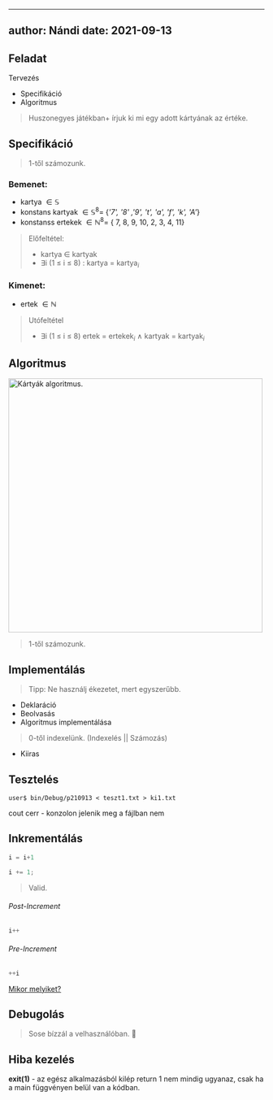 <script type="text/javascript" async
  src="https://cdnjs.cloudflare.com/ajax/libs/mathjax/2.7.2/MathJax.js?config=TeX-MML-AM_CHTML">
</script>
---
author: Nándi
date: 2021-09-13
---
## Feladat

Tervezés
- Specifikáció
- Algoritmus

> Huszonegyes játékban+ írjuk ki mi egy adott kártyának az értéke. 
## Specifikáció
> 1-től számozunk.
### Bemenet:
- kartya $\in \mathbb{S}$
- konstans kartyak $\in \mathbb{S}^8 =$ {_'7', '8' ,'9', 't', 'a', 'f', 'k', 'A'_}
- konstanss ertekek $\in \mathbb{N}^8 =$ { 7, 8, 9, 10, 2, 3, 4, 11}
> Előfeltétel:
> - kartya $\in$ kartyak
>- $\exists$i (1 $\leq$ i $\leq$ 8) : kartya = kartya$_{i}$

### Kimenet:
- ertek $\in \mathbb{N}$
> Utófeltétel
> - $\exists$i (1 $\leq$ i $\leq$ 8) ertek = ertekek$_{i}$ $\wedge$ kartyak = kartyak$_{i}$

## Algoritmus 
<img src="https://drive.google.com/uc?export=view&id=1ykoadQg-GtCLHoVGKikzk07t2mEtg7Fp" style="width: 500px; max-width: 100%; height: auto" title="Kártyák algoritmus." />

> 1-től számozunk.
## Implementálás
> Tipp: Ne használj ékezetet, mert egyszerűbb.

- Deklaráció
- Beolvasás
- Algoritmus implementálása

> 0-től indexelünk. (Indexelés || Számozás)
- Kiiras 

## Tesztelés
```console
user$ bin/Debug/p210913 < teszt1.txt > ki1.txt
```
cout 
cerr - konzolon jelenik meg a fájlban nem 


## Inkrementálás

```c++
i = i+1 
```

```c++
i += 1; 
```
> Valid.
###### Post-Increment
```c++
i++
```
###### Pre-Increment
```c++
++i
```

[Mikor melyiket?](https://betterprogramming.pub/stop-using-i-in-your-loops-1f906520d548)
## Debugolás

> Sose bízzál a velhasználóban. 😬


## Hiba kezelés

**exit(1)** - az egész alkalmazásból kilép
return 1 nem mindig ugyanaz, csak ha a main függvényen belül van a kódban.
